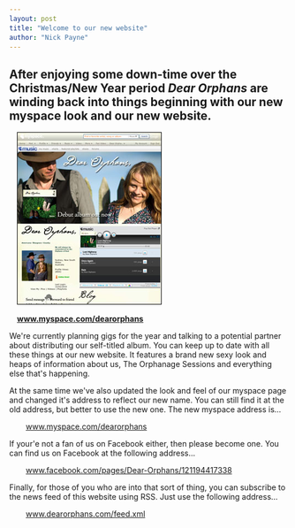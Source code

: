 ```yaml
---
layout: post
title: "Welcome to our new website"
author: "Nick Payne"
---
```


## After enjoying some down-time over the Christmas/New Year period <em>Dear Orphans</em> are winding back into things beginning with our new myspace look and our new website.

<div class="right" style="margin: 0 0 1em 1em; width: 260px;">
<p><img style="border: 1px solid #000;" src="/images/2010/2/myspace.jpg" alt="www.myspace.com/dearorphans" /></p>
<p class="caption"><strong><a href="www.myspace.com/dearorphans">www.myspace.com/dearorphans</a></strong></p>
</div>
<p>We're currently planning gigs for the year and talking to a potential partner about distributing our self-titled album. You can keep up to date with all these things at our new website. It features a brand new sexy look and heaps of information about us, The Orphanage Sessions and everything else that's happening.</p>
<p>At the same time we've also updated the look and feel of our myspace page and changed it's address to reflect our new name. You can still find it at the old address, but better to use the new one. The new myspace address is...</p>
<p style="padding-left: 30px;"><a title="Dear Orphans myspace" href="http://www.myspace.com/dearorphans">www.myspace.com/dearorphans</a></p>
<p>If your'e not a fan of us on Facebook either, then please become one. You can find us on Facebook at the following address...</p>
<p style="padding-left: 30px;"><a title="Dear Orphans on Facebook" href="http://www.facebook.com/pages/Dear-Orphans/121194417338">www.facebook.com/pages/Dear-Orphans/121194417338</a></p>
<p>Finally, for those of you who are into that sort of thing, you can subscribe to the news feed of this website using RSS. Just use the following address...</p>
<p style="padding-left: 30px;"><a title="Dear Orphans RSS feed" href="/feed.xml">www.dearorphans.com/feed.xml</a></p>
